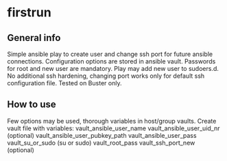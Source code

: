 # firstrun

## General info
Simple ansible play to create user and change ssh port for future ansible connections.
Configuration options are stored in ansible vault.
Passwords for root and new user are mandatory. Play may add new user to sudoers.d.
No additional ssh hardening, changing port works only for default ssh configuration file.
Tested on Buster only.

## How to use
Few options may be used, thorough variables in host/group vaults.
Create vault file with variables:
vault_ansible_user_name
vault_ansible_user_uid_nr       (optional)
vault_ansible_user_pubkey_path
vault_ansible_user_pass
vault_su_or_sudo                (su or sudo)
vault_root_pass
vault_ssh_port_new              (optional)

